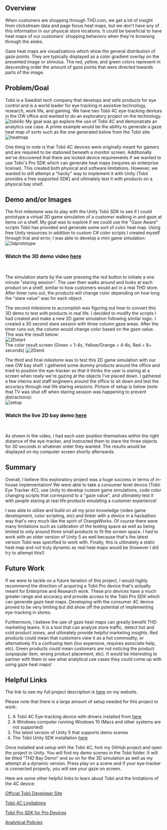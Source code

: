 ## Overview

When customers are shopping through THD.com, we get a lot of insight from clickstream data and page focus heat maps, but we don’t have any of this information in our physical store locations. It could be beneficial to have heat maps of our customers' shopping behaviors when they're browsing through the aisles. 

Gaze heat maps are visualizations which show the general distribution of gaze points. They are typically displayed as a color gradient overlay on the presented image or stimulus. The red, yellow, and green colors represent in descending order the amount of gaze points that were directed towards parts of the image.


## Problem/Goal

Tobii is a Swedish tech company that develops and sells products for eye control and is a world leader for eye tracking in assistive technology, research, work life, and gaming. We have two Tobii 4C eye-tracking devices in the OW office and wanted to do an exploratory project on the technology.
![tobii4c](https://storage.googleapis.com/thdhb10631/bnnad39mni8hq6meufl0.png)
My goal was go explore the use of Tobii 4C and demonstrate an analytics use case. A prime example would be the ability to generate a gaze heat map of sorts such as the one generated below from the Tobii site:
<br>
![heatmap](https://storage.googleapis.com/thdhb10631/bnn9sl9mni8hq6meufj0.jpg)
<br>

One thing to note is that Tobii 4C devices were originally meant for gamers and are required to be stationed beneath a monitor screen. Additionally we've discovered that there are locked device requirements if we wanted to use Tobii's Pro SDK which can generate heat maps (requires an enterprise license). This created both physical and software limitations. However, we wanted to still attempt a "hacky" way to implement it with Unity (Tobii provides a free supported SDK) and ultimately test it with products on a physical bay shelf. 

## Demo and/or Images

The first milestone was to play with the Unity Tobii SDK to see if I could prototype a virtual 3D game simulation of a customer walking in and gaze at items on a shelf. My goal was to explore if we could use the "Gaze Aware" scripts Tobii has provided and generate some sort of color heat map. Using free Unity resources in addition to custom C# color scripts I created myself through trial and error, I was able to develop a mini game simulation:
<br>
![3dprototype](https://storage.googleapis.com/thdhb10631/bnnad2pmni8hq6meufjg.png)
<br>
### Watch the 3D demo video [here](https://storage.googleapis.com/thdhb10631/bnnalfpmni8hq6meuflg.mp4)
<br>

The simulation starts by the user pressing the red button to initiate a one minute "staring session". The user then walks around and looks at each product on a shelf, similar to how customers would act in a real THD store. After timer runs out, the products will change color depending on how long the "stare value" was for each object. 

The second milestone to accomplish was figuring out how to convert this 3D demo to test with products in real life. I decided to modify the scripts I had created and make a new 2D game simulation following similar logic. I created a 30 second stare session with three column gaze areas. After the timer runs out, the column would change color based on the gaze value. This was the result below:
<br>
![2Dstart](https://storage.googleapis.com/thdhb10631/bnnad31mni8hq6meufk0.png)
<br>
The color result screen (Green = 1-4s, Yellow/Orange = 4-8s, Red = 8+ seconds)
![2Dend](https://storage.googleapis.com/thdhb10631/bnnad31mni8hq6meufkg.png)
<br>

The third and final milestone was to test this 2D game simulation with our new OW bay shelf. I gathered some dummy products around the office and tried to position the eye-tracker so that it thinks the user is staring at a screen when really we're gazing at the objects I've placed down. I gathered a few interns and staff engineers around the office to sit down and test the accuracy through real life staring sessions. Picture of setup is below (note that TV was shut off when staring session was happening to prevent distractions):
<br>
![setup](https://storage.googleapis.com/thdhb10631/bnnbse9mni8hq6meufn0.jpg)
<br>
### Watch the live 2D bay demo [here](https://storage.googleapis.com/thdhb10631/bnnatq9mni8hq6meufm0.mp4)
<br>

As shown in the video, I had each user position themselves within the right distance of the eye-tracker, and instructed them to stare the three objects for 30 seconds in whatever order they wanted. The results would be displayed on my computer screen shortly afterwards. 

## Summary

Overall, I believe this exploratory project was a huge success in terms of in-house implementation! We were able to take a consumer level device (Tobii Eye Tracker 4C), use Unity to develop custom game simulations, code color changing scripts that correspond to a "gaze value", and ultimately test it with people staring at real life products emulating a customer experience!

I was able to utilize and build on all my prior knowledge (video game development, color scripting, etc) and tinker with a device in a hackathon way that's very much like the spirit of OrangeWorks. Of course there were many limitations such as calibration of the testing space as well as being limited to only around three small products to fit the screen space. I had to work with an older version of Unity 5 as well because that's the latest version Tobii was specified to work with. Finally, this is ultimately a static heat map and not truly dynamic as real heat maps would be (however I did try to attempt this!)

## Future Work

If we were to tackle on a future iteration of this project, I would highly recommend the direction of acquiring a Tobii Pro device that's actually meant for Enterprise and Research work. These pro devices have a much greater range and accuracy and provide access to the Tobii Pro SDK which can generate gaze heat maps. Developing with the consumer 4C device proved to be very limiting but did show off the potential of implementing eye-tracking in stores.

Furthermore, I believe the use of gaze heat maps can greatly benefit THD marketing teams. It is a tool that can analyze store traffic, detect hot and cold product zones, and ultimately provide helpful marketing insights. Red products could mean that customers view it as a hot commodity, or alternatively it’s a confusing item (too expensive, requires associate help, etc). Green products could mean customers are not noticing the product (unpopular item, wrong product placement, etc). It would be interesting to partner with them to see what analytical use cases they could come up with using gaze heat maps!

## Helpful Links

The link to see my full project description is [here](https://johnnyhoboy.github.io/portfolio-thd-eye-tracking.html) on my website. 

Please note that there is a large amount of setup needed for this project to work:
1) A Tobii 4C Eye-tracking device with drivers installed from [here](https://gaming.tobii.com/getstarted/)
2) A Windows computer running Windows 10 (Macs and other systems are not supported)
3) The latest version of Unity 5 that supports demo scenes
4) The Tobii Unity SDK installation [here](https://developer.tobii.com/tobii-unity-sdk/)

Once installed and setup with the Tobii 4C, fork my GitHub project and open the project in Unity. You will find my demo scenes in the Tobii folder. It will be titled "THD Bay Demo" and so on for the 3D simulation as well as my attempt at a dynamic version. Press play on a scene and if your eye-tracker is connected properly, you will see your gaze on screen.

Here are some other helpful links to learn about Tobii and the limitations of the 4C device:

[Official Tobii Developer Site](https://developer.tobii.com/)

[Tobii 4C Limitations](https://www.tobiipro.com/siteassets/tobii-pro/product-descriptions/tobii-pro-upgrade-key-product-description.pdf/)

[Tobii Pro SDK for Pro Devices](http://developer.tobiipro.com/)

[Analytical Policies](https://analyticaluse.tobii.com/policies/)

